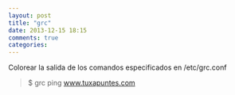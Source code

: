 ```yaml
---
layout: post
title: "grc"
date: 2013-12-15 18:15
comments: true
categories: 
---
```

Colorear la salida de los comandos especificados en /etc/grc.conf

>$ grc ping www.tuxapuntes.com


